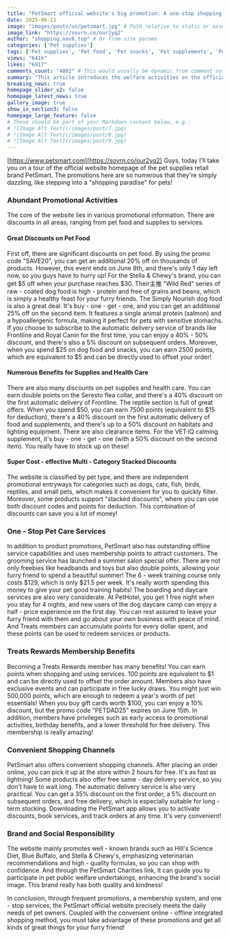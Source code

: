 ```yaml
---
title: "PetSmart official website's big promotion: A one-stop shopping feast for pet owners"
date: 2025-06-11
image: "images/posts/us/petsmart.jpg" # Path relative to static or assets
image_link: "https://sovrn.co/our2yq2"
author: "shopping.nav8.top" # Or from site params
categories: ['Pet supplies']
tags: ['Pet supplies', 'Pet food', 'Pet snacks', 'Pet supplements', 'Pet grooming services', 'Pet boarding services', 'Pet care training', 'Online pet store services', 'Free delivery service', 'Pet toys', 'Brand gift card']
views: "641k"
likes: "6917"
comments_count: "4802" # This would usually be dynamic from comment system
summary: "This article introduces the welfare activities on the official website of the pet supplies retail brand PetSmart. There are many promotions on the website, covering areas such as pet food and supplies. Some products can enjoy stackable discounts. There are special offers for offline services, and members can earn points when they make purchases. The shopping channels are convenient, and there are also exclusive member benefits. In addition, it emphasizes the brand's quality and public - welfare image, and suggests taking advantage of the discounts to stock up on supplies for pets. "
breaking_news: true   
homepage_slider_v2: false  
homepage_latest_news: true  
gallery_image: true  
show_in_section3: false
homepage_large_feature: false
# These should be part of your Markdown content below, e.g.:
# ![Image Alt Text](/images/post/7.jpg)
# ![Image Alt Text](/images/post/8.jpg)
# ![Image Alt Text](/images/post/9.jpg)
---
```

[https://www.petsmart.com](https://sovrn.co/our2yq2)
Guys, today I'll take you on a tour of the official website homepage of the pet supplies retail brand PetSmart. The promotions here are so numerous that they're simply dazzling, like stepping into a "shopping paradise" for pets!

### Abundant Promotional Activities
The core of the website lies in various promotional information. There are discounts in all areas, ranging from pet food and supplies to services.

#### Great Discounts on Pet Food
First off, there are significant discounts on pet food. By using the promo code "SAVE20", you can get an additional 20% off on thousands of products. However, this event ends on June 8th, and there's only 1 day left now, so you guys have to hurry up! For the Stella & Chewy's brand, you can get $5 off when your purchase reaches $30. Their主推 "Wild Red" series of raw - coated dog food is high - protein and free of grains and beans, which is simply a healthy feast for your furry friends. The Simply Nourish dog food is also a great deal. It's buy - one - get - one, and you can get an additional 25% off on the second item. It features a single animal protein (salmon) and a hypoallergenic formula, making it perfect for pets with sensitive stomachs. If you choose to subscribe to the automatic delivery service of brands like Frontline and Royal Canin for the first time, you can enjoy a 40% - 50% discount, and there's also a 5% discount on subsequent orders. Moreover, when you spend $25 on dog food and snacks, you can earn 2500 points, which are equivalent to $5 and can be directly used to offset your order!

#### Numerous Benefits for Supplies and Health Care
There are also many discounts on pet supplies and health care. You can earn double points on the Seresto flea collar, and there's a 40% discount on the first automatic delivery of Frontline. The reptile section is full of great offers. When you spend $50, you can earn 7500 points (equivalent to $15 for deduction), there's a 40% discount on the first automatic delivery of food and supplements, and there's up to a 50% discount on habitats and lighting equipment. There are also clearance items. For the VET·IQ calming supplement, it's buy - one - get - one (with a 50% discount on the second item). You really have to stock up on these!

#### Super Cost - effective Multi - Category Stacked Discounts
The website is classified by pet type, and there are independent promotional entryways for categories such as dogs, cats, fish, birds, reptiles, and small pets, which makes it convenient for you to quickly filter. Moreover, some products support "stacked discounts", where you can use both discount codes and points for deduction. This combination of discounts can save you a lot of money!

### One - Stop Pet Care Services
In addition to product promotions, PetSmart also has outstanding offline service capabilities and uses membership points to attract customers.
The grooming service has launched a summer salon special offer. There are not only freebies like headbands and toys but also double points, allowing your furry friend to spend a beautiful summer! The 6 - week training course only costs $129, which is only $21.5 per week. It's really worth spending this money to give your pet good training habits!
The boarding and daycare services are also very considerate. At PetHotel, you get 1 free night when you stay for 4 nights, and new users of the dog daycare camp can enjoy a half - price experience on the first day. You can rest assured to leave your furry friend with them and go about your own business with peace of mind. And Treats members can accumulate points for every dollar spent, and these points can be used to redeem services or products.

### Treats Rewards Membership Benefits
Becoming a Treats Rewards member has many benefits! You can earn points when shopping and using services. 100 points are equivalent to $1 and can be directly used to offset the order amount. Members also have exclusive events and can participate in free lucky draws. You might just win 500,000 points, which are enough to redeem a year's worth of pet essentials! When you buy gift cards worth $100, you can enjoy a 10% discount, but the promo code "PETDAD25" expires on June 15th. In addition, members have privileges such as early access to promotional activities, birthday benefits, and a lower threshold for free delivery. This membership is really amazing!

### Convenient Shopping Channels
PetSmart also offers convenient shopping channels. After placing an order online, you can pick it up at the store within 2 hours for free. It's as fast as lightning! Some products also offer free same - day delivery service, so you don't have to wait long. The automatic delivery service is also very practical. You can get a 35% discount on the first order, a 5% discount on subsequent orders, and free delivery, which is especially suitable for long - term stocking. Downloading the PetSmart app allows you to activate discounts, book services, and track orders at any time. It's very convenient!

### Brand and Social Responsibility
The website mainly promotes well - known brands such as Hill's Science Diet, Blue Buffalo, and Stella & Chewy's, emphasizing veterinarian recommendations and high - quality formulas, so you can shop with confidence. And through the PetSmart Charities link, it can guide you to participate in pet public welfare undertakings, enhancing the brand's social image. This brand really has both quality and kindness!

In conclusion, through frequent promotions, a membership system, and one - stop services, the PetSmart official website precisely meets the daily needs of pet owners. Coupled with the convenient online - offline integrated shopping method, you must take advantage of these promotions and get all kinds of great things for your furry friend! 
